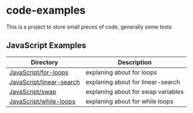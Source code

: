 # code-examples

This is a project to store small pieces of code, generally some tests

## JavaScript Examples

| Directory                                               | Description                        |
| ------------------------------------------------------- | ---------------------------------- |
| [JavaScript/for-loops](JavaScript/for-loops.js)         | explaning about for loops          |
| [JavaScript/linear-search](JavaScript/linear-search.js) | explaning about for linear-search  |
| [JavaScript/swap](JavaScript/swap.js)                   | explaning about for swap variables |
| [JavaScript/while-loops](JavaScript/while-loops.js)     | explaning about for while loops    |
